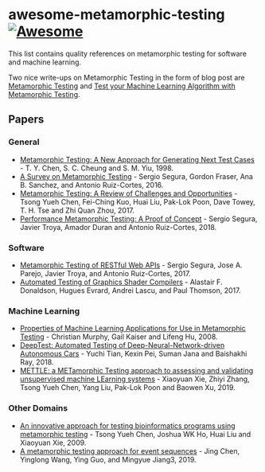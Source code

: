 # awesome-metamorphic-testing [![Awesome](https://awesome.re/badge.svg)](https://awesome.re)

This list contains quality references on metamorphic testing for software and machine learning. 

Two nice write-ups on Metamorphic Testing in the form of blog post are [Metamorphic Testing](https://www.hillelwayne.com/post/metamorphic-testing/) and [Test your Machine Learning Algorithm with Metamorphic Testing](https://medium.com/trustableai/testing-ai-with-metamorphic-testing-61d690001f5c).

## Papers

### General

- [Metamorphic Testing: A New Approach for Generating Next Test Cases](https://www.cse.ust.hk/~scc/publ/CS98-01-metamorphictesting.pdf) - T. Y. Chen, S. C. Cheung and S. M. Yiu, 1998.
- [A Survey on Metamorphic Testing](http://www.cs.ecu.edu/reu/reufiles/read/metamorphicTesting-16.pdf) - Sergio Segura, Gordon Fraser, Ana B. Sanchez, and Antonio Ruiz-Cortes, 2016.
- [Metamorphic Testing: A Review of Challenges and Opportunities](http://eprints.nottingham.ac.uk/51607/1/__MTChallOpporCSUR.accepted.20170922.pdf) - Tsong Yueh Chen, Fei-Ching Kuo, Huai Liu, Pak-Lok Poon, Dave Towey, T. H. Tse and Zhi Quan Zhou, 2017.
- [Performance Metamorphic Testing: A Proof of Concept](http://www.lsi.us.es/~jtroya/publications/IST18_preprint.pdf) - Sergio Segura, Javier Troya, Amador Duran and Antonio Ruiz-Cortes, 2018.

### Software

- [Metamorphic Testing of RESTful Web APIs](http://www.lsi.us.es/~segura/files/papers/segura17-tse.pdf) - Sergio Segura, Jose A. Parejo, Javier Troya, and Antonio Ruiz-Cortes, 2017.
- [Automated Testing of Graphics Shader Compilers](http://www.doc.ic.ac.uk/~afd/homepages/papers/pdfs/2017/OOPSLA.pdf) - Alastair F. Donaldson, Hugues Evrard, Andrei Lascu, and Paul Thomson, 2017.

### Machine Learning

- [Properties of Machine Learning Applications for Use in Metamorphic Testing](https://pdfs.semanticscholar.org/8b12/c5fd003efd52b798235d97a89a9c91dfd666.pdf) - Christian Murphy, Gail Kaiser and Lifeng Hu, 2008.
- [DeepTest: Automated Testing of Deep-Neural-Network-driven Autonomous Cars](https://arxiv.org/abs/1708.08559) - Yuchi Tian, Kexin Pei, Suman Jana and Baishakhi Ray, 2018.
- [METTLE: a METamorphic Testing approach to assessing and validating unsupervised machine LEarning systems](https://arxiv.org/abs/1807.10453) - Xiaoyuan Xie, Zhiyi Zhang, Tsong Yueh Chen, Yang Liu, Pak-Lok Poon and Baowen Xu, 2019.

### Other Domains

 - [An innovative approach for testing bioinformatics programs using metamorphic testing](https://bmcbioinformatics.biomedcentral.com/articles/10.1186/1471-2105-10-24) - Tsong Yueh Chen, Joshua WK Ho, Huai Liu and Xiaoyuan Xie, 2009.
 - [A metamorphic testing approach for event
sequences](https://www.ncbi.nlm.nih.gov/pmc/articles/PMC6380623/pdf/pone.0212476.pdf) - Jing Chen, Yinglong Wang, Ying Guo, and Mingyue Jiang3, 2019.
